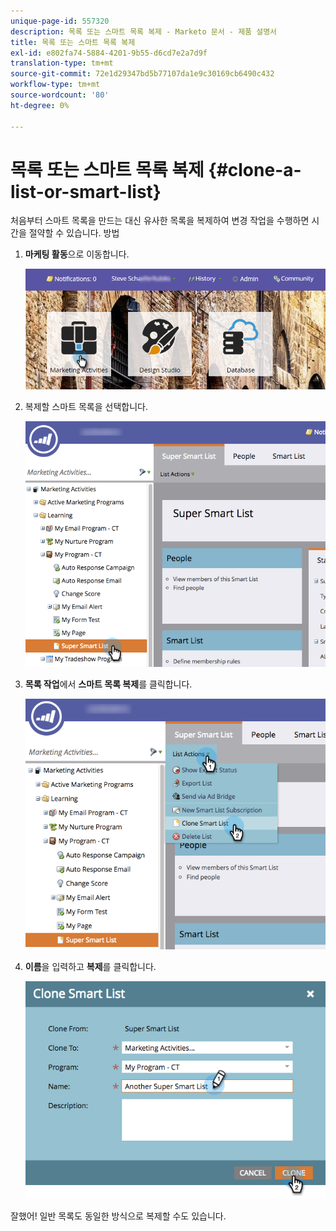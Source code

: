 ```yaml
---
unique-page-id: 557320
description: 목록 또는 스마트 목록 복제 - Marketo 문서 - 제품 설명서
title: 목록 또는 스마트 목록 복제
exl-id: e802fa74-5884-4201-9b55-d6cd7e2a7d9f
translation-type: tm+mt
source-git-commit: 72e1d29347bd5b77107da1e9c30169cb6490c432
workflow-type: tm+mt
source-wordcount: '80'
ht-degree: 0%

---
```


# 목록 또는 스마트 목록 복제 {#clone-a-list-or-smart-list}

처음부터 스마트 목록을 만드는 대신 유사한 목록을 복제하여 변경 작업을 수행하면 시간을 절약할 수 있습니다. 방법

1. **마케팅 활동**&#x200B;으로 이동합니다.

   ![](assets/login-marketing-activities.png)

1. 복제할 스마트 목록을 선택합니다.

   ![](assets/smartlist-find.png)

1. **목록 작업**&#x200B;에서 **스마트 목록 복제**&#x200B;를 클릭합니다.

   ![](assets/clonesmartlist-hands.png)

1. **이름**&#x200B;을 입력하고 **복제**&#x200B;를 클릭합니다.

   ![](assets/supersmartlist-clonewindow.png)

잘했어! 일반 목록도 동일한 방식으로 복제할 수도 있습니다.
